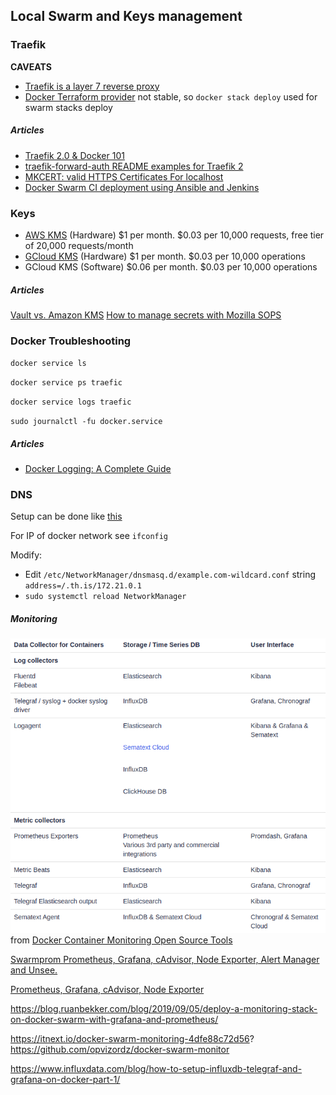 ## Local Swarm and Keys management

### Traefik
**CAVEATS**
* [Traefik is a layer 7 reverse proxy](https://docs.traefik.io/)
* [Docker Terraform provider](https://www.terraform.io/docs/providers/docker/index.html) not stable, so `docker stack deploy` used for swarm stacks deploy

##### Articles
* [Traefik 2.0 & Docker 101](https://containo.us/blog/traefik-2-0-docker-101-fc2893944b9d/)  
* [traefik-forward-auth README examples for Traefik 2](https://github.com/thomseddon/traefik-forward-auth/issues/74)
* [MKCERT: valid HTTPS Certificates For localhost](https://blog.filippo.io/mkcert-valid-https-certificates-for-localhost/)
* [Docker Swarm CI deployment using Ansible and Jenkins](https://medium.com/@adrian.gheorghe.dev/docker-swarm-ci-deployment-using-ansible-and-jenkins-ddfc99296db8)

### Keys

- [AWS KMS](https://aws.amazon.com/kms/pricing/) (Hardware) $1 per month. $0.03 per 10,000 requests, free tier of 20,000 requests/month
- [GCloud KMS](https://cloud.google.com/kms/pricing) (Hardware) $1 per month. $0.03 per 10,000 operations
- GCloud KMS (Software) $0.06 per month. $0.03 per 10,000 operations

##### Articles

[Vault vs. Amazon KMS](https://www.vaultproject.io/docs/vs/kms.html)
[How to manage secrets with Mozilla SOPS](https://poweruser.blog/how-to-encrypt-secrets-in-config-files-1dbb794f7352?gi=47a33348fa5)

### Docker Troubleshooting

`docker service ls`

`docker service ps traefic`

`docker service logs traefic`

`sudo journalctl -fu docker.service`

##### Articles
- [Docker Logging: A Complete Guide](https://sematext.com/guides/docker-logs/)

### DNS
Setup can be done like [this](https://askubuntu.com/questions/1029882/how-can-i-set-up-local-wildcard-127-0-0-1-domain-resolution-on-18-04?rq=1)

For IP of docker network see `ifconfig`

Modify:
- Edit `/etc/NetworkManager/dnsmasq.d/example.com-wildcard.conf` string `address=/.th.is/172.21.0.1`
- `sudo systemctl reload NetworkManager`  

##### Monitoring

![table](docs/Selection_012.png)  
from [Docker Container Monitoring Open Source Tools](https://sematext.com/blog/open-source-docker-monitoring-logging/)

[Swarmprom Prometheus, Grafana, cAdvisor, Node Exporter, Alert Manager and Unsee.](https://github.com/stefanprodan/swarmprom)

[Prometheus, Grafana, cAdvisor, Node Exporter](https://github.com/imixs/imixs-cloud/tree/master/management/monitoring)

https://blog.ruanbekker.com/blog/2019/09/05/deploy-a-monitoring-stack-on-docker-swarm-with-grafana-and-prometheus/

https://itnext.io/docker-swarm-monitoring-4dfe88c72d56?  
https://github.com/opvizordz/docker-swarm-monitor

https://www.influxdata.com/blog/how-to-setup-influxdb-telegraf-and-grafana-on-docker-part-1/




